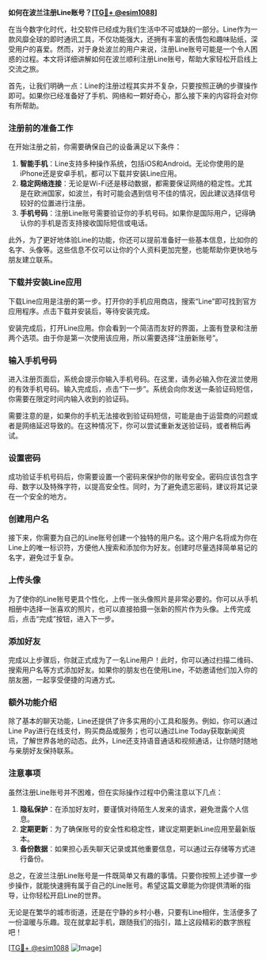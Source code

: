 **如何在波兰注册Line账号？[[TG💪+ @esim1088](https://t.me/s/esim1088)]**

在当今数字化时代，社交软件已经成为我们生活中不可或缺的一部分。Line作为一款风靡全球的即时通讯工具，不仅功能强大，还拥有丰富的表情包和趣味贴纸，深受用户的喜爱。然而，对于身处波兰的用户来说，注册Line账号可能是一个令人困惑的过程。本文将详细讲解如何在波兰顺利注册Line账号，帮助大家轻松开启线上交流之旅。

首先，让我们明确一点：Line的注册过程其实并不复杂，只要按照正确的步骤操作即可。如果你已经准备好了手机、网络和一颗好奇心，那么接下来的内容将会对你有所帮助。

### 注册前的准备工作

在开始注册之前，你需要确保自己的设备满足以下条件：

1. **智能手机**：Line支持多种操作系统，包括iOS和Android。无论你使用的是iPhone还是安卓手机，都可以下载并安装Line应用。
2. **稳定网络连接**：无论是Wi-Fi还是移动数据，都需要保证网络的稳定性。尤其是在欧洲国家，如波兰，有时可能会遇到信号不佳的情况，因此建议选择信号较好的位置进行注册。
3. **手机号码**：注册Line账号需要验证你的手机号码。如果你是国际用户，记得确认你的手机是否支持接收国际短信或电话。

此外，为了更好地体验Line的功能，你还可以提前准备好一些基本信息，比如你的名字、头像等。这些信息不仅可以让你的个人资料更加完整，也能帮助你更快地与朋友建立联系。

### 下载并安装Line应用

下载Line应用是注册的第一步。打开你的手机应用商店，搜索“Line”即可找到官方应用程序。点击下载并安装后，等待安装完成。

安装完成后，打开Line应用。你会看到一个简洁而友好的界面，上面有登录和注册两个选项。由于你是第一次使用该应用，所以需要选择“注册新账号”。

### 输入手机号码

进入注册页面后，系统会提示你输入手机号码。在这里，请务必输入你在波兰使用的有效手机号码。输入完成后，点击“下一步”。系统会向你发送一条验证码短信，你需要在限定时间内输入收到的验证码。

需要注意的是，如果你的手机无法接收到验证码短信，可能是由于运营商的问题或者是网络延迟导致的。在这种情况下，你可以尝试重新发送验证码，或者稍后再试。

### 设置密码

成功验证手机号码后，你需要设置一个密码来保护你的账号安全。密码应该包含字母、数字以及特殊字符，以提高安全性。同时，为了避免遗忘密码，建议将其记录在一个安全的地方。

### 创建用户名

接下来，你需要为自己的Line账号创建一个独特的用户名。这个用户名将成为你在Line上的唯一标识符，方便他人搜索和添加你为好友。创建时尽量选择简单易记的名字，避免过于复杂。

### 上传头像

为了使你的Line账号更具个性化，上传一张头像照片是非常必要的。你可以从手机相册中选择一张喜欢的照片，也可以直接拍摄一张新的照片作为头像。上传完成后，点击“完成”按钮，进入下一步。

### 添加好友

完成以上步骤后，你就正式成为了一名Line用户！此时，你可以通过扫描二维码、搜索用户名等方式添加好友。如果你的朋友也在使用Line，不妨邀请他们加入你的朋友圈，一起享受便捷的沟通方式。

### 额外功能介绍

除了基本的聊天功能，Line还提供了许多实用的小工具和服务。例如，你可以通过Line Pay进行在线支付，购买商品或服务；也可以通过Line Today获取新闻资讯，了解世界各地的动态。此外，Line还支持语音通话和视频通话，让你随时随地与亲朋好友保持联系。

### 注意事项

虽然注册Line账号并不困难，但在实际操作过程中仍需注意以下几点：

1. **隐私保护**：在添加好友时，要谨慎对待陌生人发来的请求，避免泄露个人信息。
2. **定期更新**：为了确保账号的安全性和稳定性，建议定期更新Line应用至最新版本。
3. **备份数据**：如果担心丢失聊天记录或其他重要信息，可以通过云存储等方式进行备份。

总之，在波兰注册Line账号是一件既简单又有趣的事情。只要你按照上述步骤一步步操作，就能快速拥有属于自己的Line账号。希望这篇文章能为你提供清晰的指导，让你轻松开启Line的世界。

无论是在繁华的城市街道，还是在宁静的乡村小巷，只要有Line相伴，生活便多了一份温暖与乐趣。现在就拿起手机，跟随我们的指引，踏上这段精彩的数字旅程吧！

[[TG💪+ @esim1088](https://t.me/s/esim1088) ![Image](https://i.postimg.cc/4NQfJmqS/Snipaste-2025-05-13-00-14-12.png)]